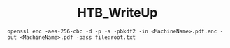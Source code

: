 <h1 align="center">
    HTB_WriteUp
</h1>

```
openssl enc -aes-256-cbc -d -p -a -pbkdf2 -in <MachineName>.pdf.enc -out <MachineName>.pdf -pass file:root.txt

```

